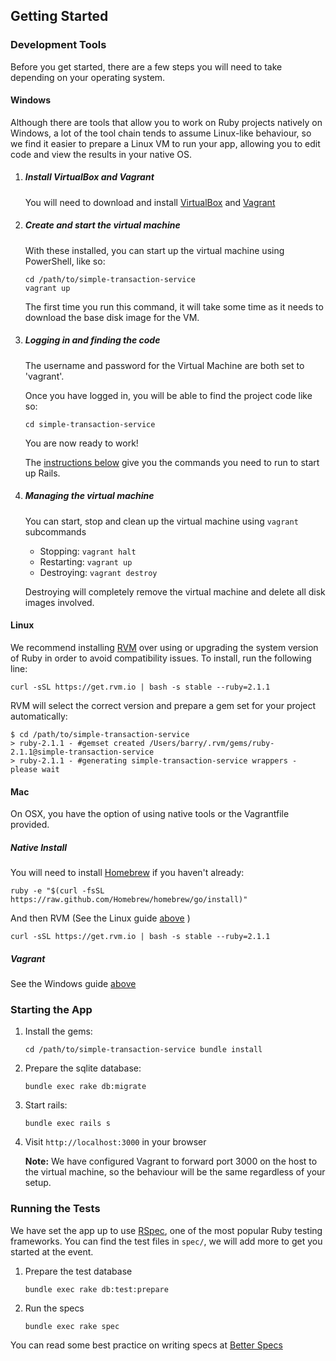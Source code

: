 ## Getting Started

### Development Tools
Before you get started, there are a few steps you will need to take depending
on your operating system.

#### Windows
Although there are tools that allow you to work on Ruby projects natively
on Windows, a lot of the tool chain tends to assume Linux-like behaviour, so
we find it easier to prepare a Linux VM to run your app, allowing you to
edit code and view the results in your native OS.

1. ##### Install VirtualBox and Vagrant
   
   You will need to download and install [VirtualBox][virtualbox-download] and [Vagrant][vagrant-download]

2. ##### Create and start the virtual machine

   With these installed, you can start up the virtual machine using PowerShell, like so:

   ```
   cd /path/to/simple-transaction-service
   vagrant up
   ```

   The first time you run this command, it will take some time as it needs to
   download the base disk image for the VM.

3. ##### Logging in and finding the code

   The username and password for the Virtual Machine are both set to 'vagrant'.

   Once you have logged in, you will be able to find the project code like so:

   `
   cd simple-transaction-service
   `

   You are now ready to work!

   The [instructions below](#starting-the-app) give you the commands you need to
   run to start up Rails.
   
4. ##### Managing the virtual machine
   You can start, stop and clean up the virtual machine using `vagrant` subcommands

   - Stopping: `vagrant halt`
   - Restarting: `vagrant up`
   - Destroying: `vagrant destroy`

   Destroying will completely remove the virtual machine and delete all disk images
   involved.
   
#### Linux
We recommend installing [RVM][rvm] over using or upgrading the system version of Ruby
in order to avoid compatibility issues. To install, run the following line:

`curl -sSL https://get.rvm.io | bash -s stable --ruby=2.1.1`

RVM will select the correct version and prepare a gem set for your project
automatically:

```
$ cd /path/to/simple-transaction-service
> ruby-2.1.1 - #gemset created /Users/barry/.rvm/gems/ruby-2.1.1@simple-transaction-service
> ruby-2.1.1 - #generating simple-transaction-service wrappers - please wait
```

#### Mac
On OSX, you have the option of using native tools or the Vagrantfile provided.

##### Native Install
You will need to install [Homebrew][brew] if you haven't already:

`ruby -e "$(curl -fsSL https://raw.github.com/Homebrew/homebrew/go/install)"`

And then RVM (See the Linux guide [above](#linux) )

`curl -sSL https://get.rvm.io | bash -s stable --ruby=2.1.1`

##### Vagrant
See the Windows guide [above](#windows)

### Starting the App

1. Install the gems:

   `
   cd /path/to/simple-transaction-service
   bundle install
   `

2. Prepare the sqlite database:

   `bundle exec rake db:migrate`

3. Start rails:

   `bundle exec rails s`

4. Visit `http://localhost:3000` in your browser

   __Note:__ We have configured Vagrant to forward port 3000 on the host to the
   virtual machine, so the behaviour will be the same regardless of your setup.

### Running the Tests
We have set the app up to use [RSpec][rspec], one of the most popular Ruby
testing frameworks. You can find the test files in `spec/`, we will add more
to get you started at the event.

1. Prepare the test database

   `bundle exec rake db:test:prepare`

2. Run the specs

   `bundle exec rake spec`

You can read some best practice on writing specs at [Better Specs][betterspecs]

[rvm]: http://rvm.io
[brew]: http://brew.sh
[virtualbox-download]: https://www.virtualbox.org/wiki/Downloads
[vagrant-download]: http://www.vagrantup.com/downloads.html

[rspec]: http://rspec.info
[betterspecs]: http://betterspecs.org
